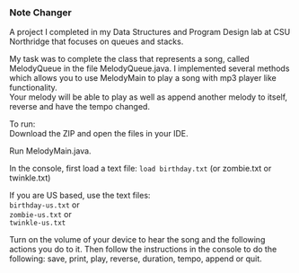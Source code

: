### Note Changer  
A project I completed in my Data Structures and Program Design lab at CSU Northridge that focuses on queues and stacks.  

My task was to complete the class that represents a song, called MelodyQueue in the file MelodyQueue.java. I implemented several methods which allows you to use MelodyMain to play a song with mp3 player like functionality.  
Your melody will be able to play as well as append another melody to itself, reverse and have the tempo changed.

To run:  
Download the ZIP and open the files in your IDE. 

Run MelodyMain.java.     

In the console, first load a text file: `load birthday.txt` (or zombie.txt or twinkle.txt)

If you are US based, use the text files:  
    `birthday-us.txt` or  
    `zombie-us.txt` or    
    `twinkle-us.txt`  

Turn on the volume of your device to hear the song and the following actions you do to it.
Then follow the instructions in the console to do the following: save, print, play, reverse, duration, tempo, append or quit.
